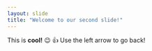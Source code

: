 ```yaml
---
layout: slide
title: "Welcome to our second slide!"
---
```

This is **cool!** 😉 👍
Use the left arrow to go back!
